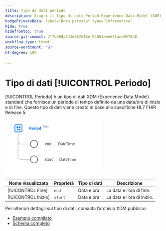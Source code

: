 ```yaml
---
title: Tipo di dati periodo
description: Scopri il tipo di dati Period Experience Data Model (XDM).
badgePrivateBeta: label="Beta privata" type="Informative"
hide: true
hidefromtoc: true
source-git-commit: 7f7de89a843d867d18ef84051eee69face0570a0
workflow-type: tm+mt
source-wordcount: '97'
ht-degree: 10%

---
```


# Tipo di dati [!UICONTROL Periodo]

[!UICONTROL Periodo] è un tipo di dati XDM (Experience Data Model) standard che fornisce un periodo di tempo definito da una data/ora di inizio e di fine. Questo tipo di dati viene creato in base alle specifiche HL7 FHIR Release 5.

![Struttura del tipo di dati periodo](../../images/data-types/healthcare/period.png)

| Nome visualizzato | Proprietà | Tipo di dati | Descrizione |
| --- | --- | --- | --- |
| [!UICONTROL Fine] | `end` | Data e ora | La data e l’ora di fine. |
| [!UICONTROL Inizio] | `start` | Data e ora | La data e l’ora di inizio. |

Per ulteriori dettagli sul tipo di dati, consulta l’archivio XDM pubblico:

* [Esempio compilato](https://github.com/adobe/xdm/blob/master/extensions/industry/healthcare/fhir/datatypes/period.example.1.json)
* [Schema completo](https://github.com/adobe/xdm/blob/master/extensions/industry/healthcare/fhir/datatypes/period.schema.json)

